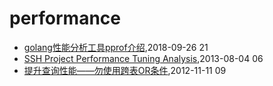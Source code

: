 # performance
* [golang性能分析工具pprof介绍](/2018/2018-09-26-golang-pprof-intro),2018-09-26 21
* [SSH Project Performance Tuning Analysis](/2013/2013-08-04-ssh-project-performance-tuning-analiysis),2013-08-04 06
* [提升查询性能——勿使用跨表OR条件](/2012/2012-11-11-not-use-or-for-cross-table-join),2012-11-11 09
